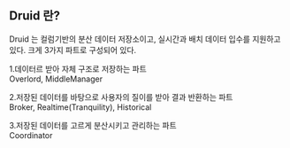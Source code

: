 ## Druid 란?

Druid 는 컬럼기반의 분산 데이터 저장소이고, 실시간과 배치 데이터 입수를 지원하고 있다.
크게 3가지 파트로 구성되어 있다.<br/>

1.데이터르 받아 자체 구조로 저장하는 파트<br/>
Overlord, MiddleManager<br/>

2.저장된 데이터를 바탕으로 사용자의 질이를 받아 결과 반환하는 파트<br/>
Broker, Realtime(Tranquility), Historical<br/>

3.저장된 데이터를 고르게 분산시키고 관리하는 파트<br/>
Coordinator<br/>
